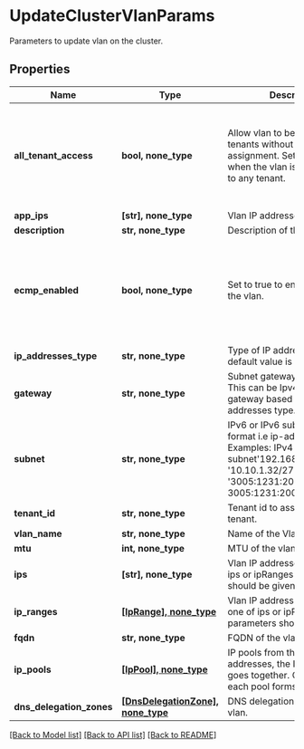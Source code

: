 # UpdateClusterVlanParams

Parameters to update vlan on the cluster.

## Properties
Name | Type | Description | Notes
------------ | ------------- | ------------- | -------------
**all_tenant_access** | **bool, none_type** | Allow vlan to be used by all tenants without explicit assignment. Set to true only when the vlan is not assigned to any tenant. | [optional]  if omitted the server will use the default value of False
**app_ips** | **[str], none_type** | Vlan IP addresses for apps. | [optional] 
**description** | **str, none_type** | Description of the vlan. | [optional] 
**ecmp_enabled** | **bool, none_type** | Set to true to enable ECMP in the vlan. | [optional]  if omitted the server will use the default value of False
**ip_addresses_type** | **str, none_type** | Type of IP addresses. The default value is Ipv4. | [optional] 
**gateway** | **str, none_type** | Subnet gateway of the vlan. This can be Ipv4 or Ipv6 gateway based on the IP addresses type. | [optional] 
**subnet** | **str, none_type** | IPv6 or IPv6 subnet in CIDR format i.e ip-address/prefix. Examples: IPv4 subnet&#39;192.168.0.101/24&#39;, &#39;10.10.1.32/27&#39;. IPv6 subnet &#39;3005:1231:2006:0025::0/96&#39;, 3005:1231:2006:0025::0/128 | [optional] 
**tenant_id** | **str, none_type** | Tenant id to assign vlan to a tenant. | [optional] 
**vlan_name** | **str, none_type** | Name of the Vlan. | [optional] 
**mtu** | **int, none_type** | MTU of the vlan. | [optional] 
**ips** | **[str], none_type** | Vlan IP addresses, only one of ips or ipRanges parameters should be given. | [optional] 
**ip_ranges** | [**[IpRange], none_type**](IpRange.md) | Vlan IP address ranges, only one of ips or ipRanges parameters should be given. | [optional] 
**fqdn** | **str, none_type** | FQDN of the vlan. | [optional] 
**ip_pools** | [**[IpPool], none_type**](IpPool.md) | IP pools from the vlan ip addresses, the IPs in a pool goes together. One IP from each pool forms a VIP group. | [optional] 
**dns_delegation_zones** | [**[DnsDelegationZone], none_type**](DnsDelegationZone.md) | DNS delegation zones of the vlan. | [optional] 

[[Back to Model list]](../README.md#documentation-for-models) [[Back to API list]](../README.md#documentation-for-api-endpoints) [[Back to README]](../README.md)


